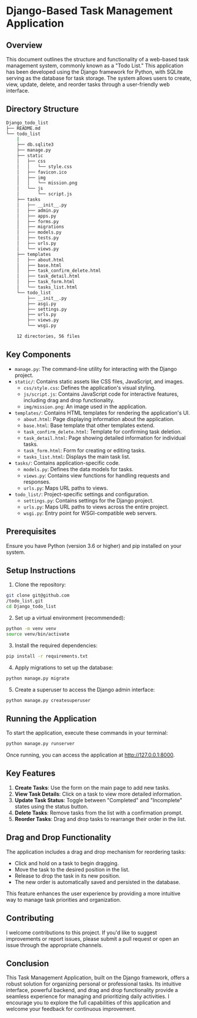 # Django-Based Task Management Application

## Overview

This document outlines the structure and functionality of a web-based task management system, commonly known as a "Todo List." This application has been developed using the Django framework for Python, with SQLite serving as the database for task storage. The system allows users to create, view, update, delete, and reorder tasks through a user-friendly web interface.

## Directory Structure

```bash
Django_todo_list
├── README.md
└── todo_list
    |
    ├── db.sqlite3
    ├── manage.py
    ├── static
    │   ├── css
    │   │   └── style.css
    │   ├── favicon.ico
    │   ├── img
    │   │   └── mission.png
    │   └── js
    │       └── script.js
    ├── tasks
    │   ├── __init__.py
    │   ├── admin.py
    │   ├── apps.py
    │   ├── forms.py
    │   ├── migrations
    │   ├── models.py
    │   ├── tests.py
    │   ├── urls.py
    │   └── views.py
    ├── templates
    │   ├── about.html
    │   ├── base.html
    │   ├── task_confirm_delete.html
    │   ├── task_detail.html
    │   ├── task_form.html
    │   └── tasks_list.html
    └── todo_list
        ├── __init__.py
        ├── asgi.py
        ├── settings.py
        ├── urls.py
        ├── views.py
        └── wsgi.py

    12 directories, 56 files
```


## Key Components

- `manage.py`: The command-line utility for interacting with the Django project.
- `static/`: Contains static assets like CSS files, JavaScript, and images.
  - `css/style.css`: Defines the application's visual styling.
  - `js/script.js`: Contains JavaScript code for interactive features, including drag and drop functionality.
  - `img/mission.png`: An image used in the application.
- `templates/`: Contains HTML templates for rendering the application's UI.
  - `about.html`: Page displaying information about the application.
  - `base.html`: Base template that other templates extend.
  - `task_confirm_delete.html`: Template for confirming task deletion.
  - `task_detail.html`: Page showing detailed information for individual tasks.
  - `task_form.html`: Form for creating or editing tasks.
  - `tasks_list.html`: Displays the main task list.
- `tasks/`: Contains application-specific code.
  - `models.py`: Defines the data models for tasks.
  - `views.py`: Contains view functions for handling requests and responses.
  - `urls.py`: Maps URL paths to views.
- `todo_list/`: Project-specific settings and configuration.
  - `settings.py`: Contains settings for the Django project.
  - `urls.py`: Maps URL paths to views across the entire project.
  - `wsgi.py`: Entry point for WSGI-compatible web servers.

## Prerequisites

Ensure you have Python (version 3.6 or higher) and pip installed on your system.

## Setup Instructions

1. Clone the repository:

```bash
git clone git@github.com
/todo_list.git
cd Django_todo_list
```

2. Set up a virtual environment (recommended):

```bash
python -m venv venv
source venv/bin/activate
```

3. Install the required dependencies:

```bash
pip install -r requirements.txt
```

4. Apply migrations to set up the database:

```bash
python manage.py migrate
```

5. Create a superuser to access the Django admin interface:

```bash
python manage.py createsuperuser
```

## Running the Application

To start the application, execute these commands in your terminal:

```bash
python manage.py runserver
```


Once running, you can access the application at <http://127.0.0.1:8000>.

## Key Features

1. **Create Tasks**: Use the form on the main page to add new tasks.
2. **View Task Details**: Click on a task to view more detailed information.
3. **Update Task Status**: Toggle between "Completed" and "Incomplete" states using the status button.
4. **Delete Tasks**: Remove tasks from the list with a confirmation prompt.
5. **Reorder Tasks**: Drag and drop tasks to rearrange their order in the list.

## Drag and Drop Functionality

The application includes a drag and drop mechanism for reordering tasks:

- Click and hold on a task to begin dragging.
- Move the task to the desired position in the list.
- Release to drop the task in its new position.
- The new order is automatically saved and persisted in the database.

This feature enhances the user experience by providing a more intuitive way to manage task priorities and organization.

## Contributing

I welcome contributions to this project. If you'd like to suggest improvements or report issues, please submit a pull request or open an issue through the appropriate channels.

## Conclusion

This Task Management Application, built on the Django framework, offers a robust solution for organizing personal or professional tasks. Its intuitive interface, powerful backend, and drag and drop functionality provide a seamless experience for managing and prioritizing daily activities. I encourage you to explore the full capabilities of this application and welcome your feedback for continuous improvement.
